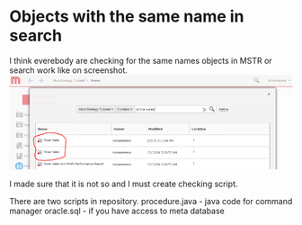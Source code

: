 # Objects with the same name in search

I think everebody are checking for the same names objects in MSTR or search work like on screenshot.
![Same name](https://github.com/svbmicro/SameNameInSearch/blob/master/Samename.PNG)

I made sure that it is not so and I must create checking script.

There are two scripts in repository. 
procedure.java - java code for command manager 
oracle.sql - if you have access to meta database











